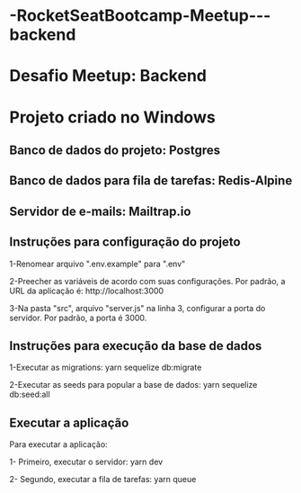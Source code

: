 # -RocketSeatBootcamp-Meetup---backend

# Desafio Meetup: Backend

# Projeto criado no Windows

## Banco de dados do projeto: Postgres
## Banco de dados para fila de tarefas: Redis-Alpine
## Servidor de e-mails: Mailtrap.io

## Instruções para configuração do projeto

1-Renomear arquivo ".env.example" para ".env"

2-Preecher as variáveis de acordo com suas configurações. Por padrão, a URL da aplicação é: http://localhost:3000

3-Na pasta "src", arquivo "server.js" na linha 3, configurar a porta do servidor. Por padrão, a porta é 3000.

## Instruções para execução da base de dados

1-Executar as migrations: 
yarn sequelize db:migrate

2-Executar as seeds para popular a base de dados: 
yarn sequelize db:seed:all

## Executar a aplicação

Para executar a aplicação:

1- Primeiro, executar o servidor:
yarn dev

2- Segundo, executar a fila de tarefas:
yarn queue

